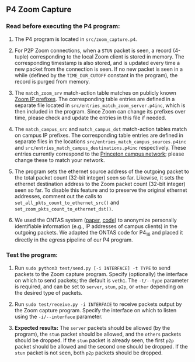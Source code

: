 
## P4 Zoom Capture

### Read before executing the P4 program:

1. The P4 program is located in `src/zoom_capture.p4`.

2. For P2P Zoom connections, when a `STUN` packet is seen, a record (4-tuple) corresponding to the local Zoom client is stored in memory. The corresponding timestamp is also stored, and is updated every time a new packet from the connection is seen. If no new packet is seen in a while (defined by the `TIME_DUR_CUTOFF` constant in the program), the record is purged from memory.

3. The `match_zoom_srv` match-action table matches on publicly known [Zoom IP prefixes](https://support.zoom.us/hc/en-us/articles/201362683-Zoom-network-firewall-or-proxy-server-settings). The corresponding table entries are defined in a separate file located in `src/entries_match_zoom_server.p4inc`, which is then included in the program. Since Zoom can change its prefixes over time, please check and update the entries in this file if needed.

4. The `match_campus_src` and `match_campus_dst` match-action tables match on campus IP prefixes. The corresponding table entries are defined in separate files in the locations `src/entries_match_campus_sources.p4inc` and `src/entries_match_campus_destinations.p4inc` respectively. These entries currently correspond to the [Princeton campus network](https://www.net.princeton.edu/ip-network-ranges.html); please change these to match your network.

5. The program sets the ethernet source address of the outgoing packet to the total packet count (32-bit integer) seen so far. Likewise, it sets the ethernet destination address to the Zoom packet count (32-bit integer) seen so far. To disable this feature and to preserve the original ethernet addresses, comment out the calls to `set_all_pkts_count_to_ethernet_src()` and `set_zoom_pkts_count_to_ethernet_dst()`.

6. We used the ONTAS system ([paper](https://p4campus.cs.princeton.edu/pubs/ontas_netai_paper.pdf), [code](https://github.com/Princeton-Cabernet/p4-projects/tree/master/ONTAS/tofino_p4_14)) to anonymize personally identifiable information (e.g., IP addresses of campus clients) in the outgoing packets. We adapted the ONTAS code for P4<sub>16</sub> and placed it directly in the egress pipeline of our P4 program.

### Test the program:

1. Run `sudo python3 test/send.py [-i INTERFACE] -t TYPE` to send packets to the Zoom capture program. Specify (optionally) the interface on which to send packets; the default is `veth1`. The `-t/--type` parameter is required, and can be set to `server`, `stun`, `p2p`, or `other` depending on the desired type of packets.

2. Run `sudo test/receive.py -i INTERFACE` to receive packets output by the Zoom capture program. Specify the interface on which to listen using the `-i/--interface` parameter.

3. **Expected results:** The `server` packets should be allowed (by the program), the `stun` packet should be allowed, and the `others` packets should be dropped. If the `stun` packet is already seen, the first `p2p` packet should be allowed and the second one should be dropped. If the `stun` packet is not seen, both `p2p` packets should be dropped.

